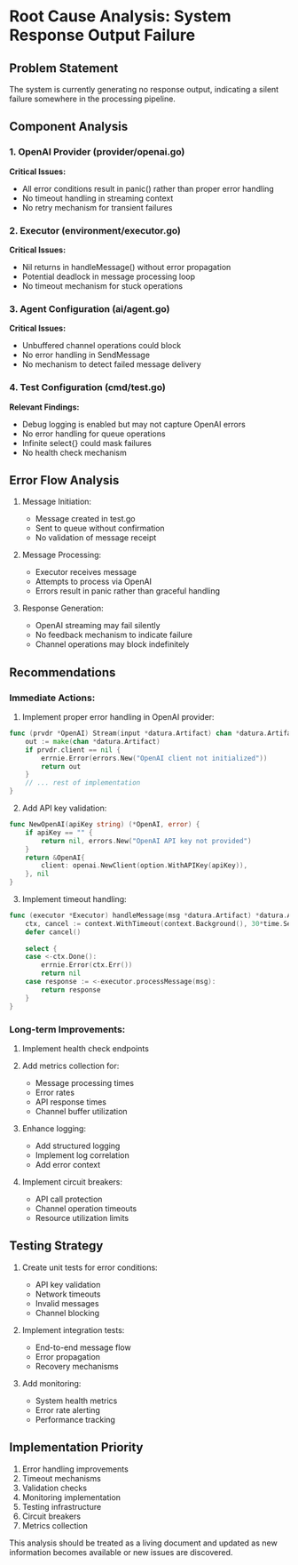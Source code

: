 # Root Cause Analysis: System Response Output Failure

## Problem Statement
The system is currently generating no response output, indicating a silent failure somewhere in the processing pipeline.

## Component Analysis

### 1. OpenAI Provider (provider/openai.go)
**Critical Issues:**
- All error conditions result in panic() rather than proper error handling
- No timeout handling in streaming context
- No retry mechanism for transient failures

### 2. Executor (environment/executor.go)
**Critical Issues:**
- Nil returns in handleMessage() without error propagation
- Potential deadlock in message processing loop
- No timeout mechanism for stuck operations

### 3. Agent Configuration (ai/agent.go)
**Critical Issues:**
- Unbuffered channel operations could block
- No error handling in SendMessage
- No mechanism to detect failed message delivery

### 4. Test Configuration (cmd/test.go)
**Relevant Findings:**
- Debug logging is enabled but may not capture OpenAI errors
- No error handling for queue operations
- Infinite select{} could mask failures
- No health check mechanism

## Error Flow Analysis

1. Message Initiation:
   - Message created in test.go
   - Sent to queue without confirmation
   - No validation of message receipt

2. Message Processing:
   - Executor receives message
   - Attempts to process via OpenAI
   - Errors result in panic rather than graceful handling

3. Response Generation:
   - OpenAI streaming may fail silently
   - No feedback mechanism to indicate failure
   - Channel operations may block indefinitely

## Recommendations

### Immediate Actions:
1. Implement proper error handling in OpenAI provider:
```go
func (prvdr *OpenAI) Stream(input *datura.Artifact) chan *datura.Artifact {
    out := make(chan *datura.Artifact)
    if prvdr.client == nil {
        errnie.Error(errors.New("OpenAI client not initialized"))
        return out
    }
    // ... rest of implementation
}
```

2. Add API key validation:
```go
func NewOpenAI(apiKey string) (*OpenAI, error) {
    if apiKey == "" {
        return nil, errors.New("OpenAI API key not provided")
    }
    return &OpenAI{
        client: openai.NewClient(option.WithAPIKey(apiKey)),
    }, nil
}
```

3. Implement timeout handling:
```go
func (executor *Executor) handleMessage(msg *datura.Artifact) *datura.Artifact {
    ctx, cancel := context.WithTimeout(context.Background(), 30*time.Second)
    defer cancel()
    
    select {
    case <-ctx.Done():
        errnie.Error(ctx.Err())
        return nil
    case response := <-executor.processMessage(msg):
        return response
    }
}
```

### Long-term Improvements:
1. Implement health check endpoints
2. Add metrics collection for:
   - Message processing times
   - Error rates
   - API response times
   - Channel buffer utilization

3. Enhance logging:
   - Add structured logging
   - Implement log correlation
   - Add error context

4. Implement circuit breakers:
   - API call protection
   - Channel operation timeouts
   - Resource utilization limits

## Testing Strategy

1. Create unit tests for error conditions:
   - API key validation
   - Network timeouts
   - Invalid messages
   - Channel blocking

2. Implement integration tests:
   - End-to-end message flow
   - Error propagation
   - Recovery mechanisms

3. Add monitoring:
   - System health metrics
   - Error rate alerting
   - Performance tracking

## Implementation Priority

1. Error handling improvements
2. Timeout mechanisms
3. Validation checks
4. Monitoring implementation
5. Testing infrastructure
6. Circuit breakers
7. Metrics collection

This analysis should be treated as a living document and updated as new information becomes available or new issues are discovered.